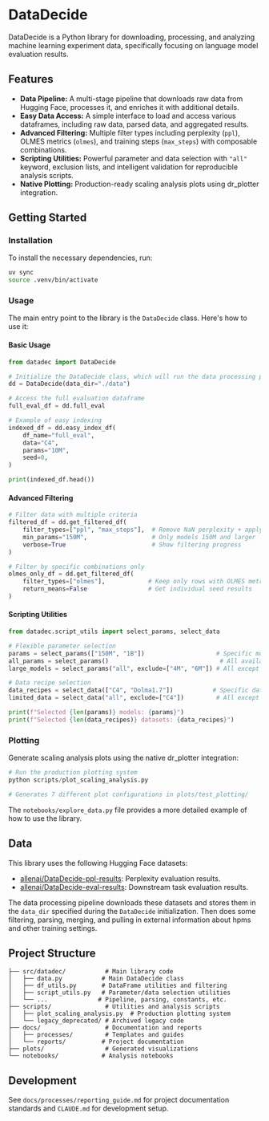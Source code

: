 # DataDecide

DataDecide is a Python library for downloading, processing, and analyzing machine learning experiment data, specifically focusing on language model evaluation results.

## Features

-   **Data Pipeline:** A multi-stage pipeline that downloads raw data from Hugging Face, processes it, and enriches it with additional details.
-   **Easy Data Access:** A simple interface to load and access various dataframes, including raw data, parsed data, and aggregated results.
-   **Advanced Filtering:** Multiple filter types including perplexity (`ppl`), OLMES metrics (`olmes`), and training steps (`max_steps`) with composable combinations.
-   **Scripting Utilities:** Powerful parameter and data selection with `"all"` keyword, exclusion lists, and intelligent validation for reproducible analysis scripts.
-   **Native Plotting:** Production-ready scaling analysis plots using dr_plotter integration.

## Getting Started

### Installation

To install the necessary dependencies, run:

```bash
uv sync
source .venv/bin/activate
```

### Usage

The main entry point to the library is the `DataDecide` class. Here's how to use it:

#### Basic Usage

```python
from datadec import DataDecide

# Initialize the DataDecide class, which will run the data processing pipeline
dd = DataDecide(data_dir="./data")

# Access the full evaluation dataframe
full_eval_df = dd.full_eval

# Example of easy indexing
indexed_df = dd.easy_index_df(
    df_name="full_eval",
    data="C4",
    params="10M",
    seed=0,
)

print(indexed_df.head())
```

#### Advanced Filtering

```python
# Filter data with multiple criteria
filtered_df = dd.get_filtered_df(
    filter_types=["ppl", "max_steps"],  # Remove NaN perplexity + apply step limits
    min_params="150M",                  # Only models 150M and larger
    verbose=True                        # Show filtering progress
)

# Filter by specific combinations only
olmes_only_df = dd.get_filtered_df(
    filter_types=["olmes"],            # Keep only rows with OLMES metrics
    return_means=False                 # Get individual seed results
)
```

#### Scripting Utilities

```python
from datadec.script_utils import select_params, select_data

# Flexible parameter selection
params = select_params(["150M", "1B"])                    # Specific models
all_params = select_params()                               # All available (sorted)  
large_models = select_params("all", exclude=["4M", "6M"]) # All except smallest

# Data recipe selection  
data_recipes = select_data(["C4", "Dolma1.7"])           # Specific datasets
limited_data = select_data("all", exclude=["C4"])         # All except C4

print(f"Selected {len(params)} models: {params}")
print(f"Selected {len(data_recipes)} datasets: {data_recipes}")
```

### Plotting

Generate scaling analysis plots using the native dr_plotter integration:

```python
# Run the production plotting system
python scripts/plot_scaling_analysis.py

# Generates 7 different plot configurations in plots/test_plotting/
```

The `notebooks/explore_data.py` file provides a more detailed example of how to use the library.

## Data

This library uses the following Hugging Face datasets:

-   [allenai/DataDecide-ppl-results](https://huggingface.co/datasets/allenai/DataDecide-ppl-results): Perplexity evaluation results.
-   [allenai/DataDecide-eval-results](https://huggingface.co/datasets/allenai/DataDecide-eval-results): Downstream task evaluation results.

The data processing pipeline downloads these datasets and stores them in the `data_dir` specified during the `DataDecide` initialization.  Then does some filtering, parsing, merging, and pulling in external information about hpms and other training settings.

## Project Structure

```
├── src/datadec/           # Main library code
│   ├── data.py           # Main DataDecide class
│   ├── df_utils.py       # DataFrame utilities and filtering
│   ├── script_utils.py   # Parameter/data selection utilities
│   └── ...              # Pipeline, parsing, constants, etc.
├── scripts/               # Utilities and analysis scripts
│   ├── plot_scaling_analysis.py  # Production plotting system
│   └── legacy_deprecated/ # Archived legacy code
├── docs/                  # Documentation and reports
│   ├── processes/         # Templates and guides
│   └── reports/          # Project documentation
├── plots/                 # Generated visualizations
└── notebooks/            # Analysis notebooks
```

## Development

See `docs/processes/reporting_guide.md` for project documentation standards and `CLAUDE.md` for development setup.
